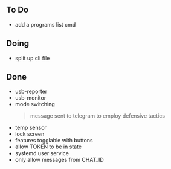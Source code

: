 ## To Do

- add a programs list cmd

## Doing

- split up cli file

## Done

- usb-reporter
- usb-monitor
- mode switching
    > message sent to telegram to employ defensive tactics
- temp sensor
- lock screen
- features togglable with buttons
- allow TOKEN to be in state
- systemd user service
- only allow messages from CHAT_ID
